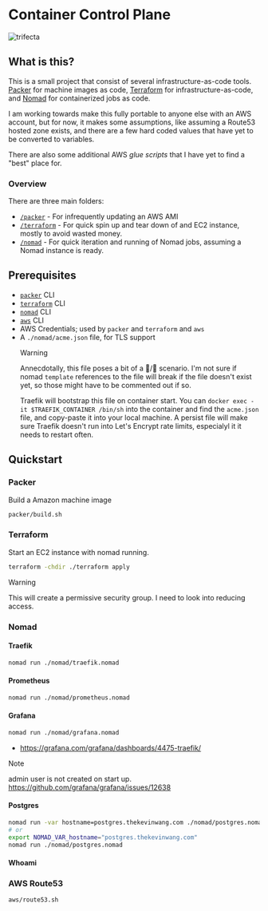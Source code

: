 # Container Control Plane

![trifecta](https://github.com/thiskevinwang/traefik-test/assets/26389321/3113eef7-1d4f-40ba-8a19-6ea54b3f88d6)

## What is this?

This is a small project that consist of several infrastructure-as-code tools. [Packer][packer] for machine
images as code, [Terraform][terraform] for infrastructure-as-code, and [Nomad][nomad] for containerized jobs
as code.

I am working towards make this fully portable to anyone else with an AWS account, but for now, it makes
some assumptions, like assuming a Route53 hosted zone exists, and there are a few hard coded values that have yet to be converted to variables.

There are also some additional AWS _glue scripts_ that I have yet to find a "best" place for.

### Overview

There are three main folders:

- [`/packer`](./packer/) - For infrequently updating an AWS AMI
- [`/terraform`](./terraform/) - For quick spin up and tear down of and EC2 instance, mostly to avoid wasted money.
- [`/nomad`](./nomad/) - For quick iteration and running of Nomad jobs, assuming a Nomad instance is ready.

## Prerequisites

- [`packer`][packer] CLI
- [`terraform`][terraform] CLI
- [`nomad`][nomad] CLI
- [`aws`](https://aws.amazon.com/cli/) CLI
- AWS Credentials; used by `packer` and `terraform` and `aws`
- A `./nomad/acme.json` file, for TLS support
  > [!WARNING]
  >
  > Annecdotally, this file poses a bit of a 🐔/🥚 scenario. I'm not sure if nomad `template` references
  > to the file will break if the file doesn't exist yet, so those might have to be commented out if so.
  >
  > Traefik will bootstrap this file on container start. You can `docker exec -it $TRAEFIK_CONTAINER /bin/sh` into
  > the container and find the `acme.json` file, and copy-paste it into your local machine. A persist file
  > will make sure Traefik doesn't run into Let's Encrypt rate limits, especialyl it it needs to restart
  > often.

## Quickstart

### Packer

Build a Amazon machine image

```bash
packer/build.sh
```

### Terraform

Start an EC2 instance with nomad running.

```bash
terraform -chdir ./terraform apply
```

> [!WARNING]
>
> This will create a permissive security group. I need to look into reducing access.

### Nomad

#### Traefik

```bash
nomad run ./nomad/traefik.nomad
```

#### Prometheus

```bash
nomad run ./nomad/prometheus.nomad
```

#### Grafana

```bash
nomad run ./nomad/grafana.nomad
```

- https://grafana.com/grafana/dashboards/4475-traefik/

> [!NOTE]
>
> admin user is not created on start up.
> https://github.com/grafana/grafana/issues/12638

#### Postgres

```bash
nomad run -var hostname=postgres.thekevinwang.com ./nomad/postgres.nomad
# or
export NOMAD_VAR_hostname="postgres.thekevinwang.com"
nomad run ./nomad/postgres.nomad
```

#### Whoami

### AWS Route53

```bash
aws/route53.sh
```

[packer]: https://developer.hashicorp.com/packer
[terraform]: https://developer.hashicorp.com/terraform
[nomad]: https://developer.hashicorp.com/nomad
